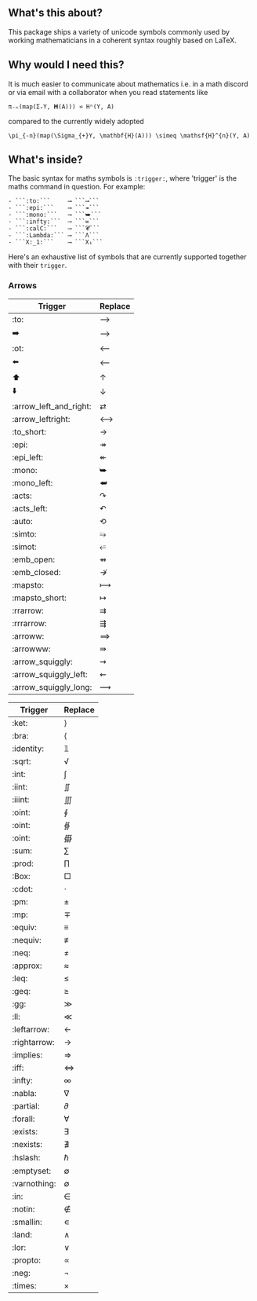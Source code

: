 ## What's this about?
This package ships a variety of unicode symbols commonly used by working mathematicians in a coherent syntax roughly based on LaTeX.

## Why would I need this?
It is much easier to communicate about mathematics i.e. in a math discord or via email with a collaborator when you read statements like 

    π₋ₙ(map(Σ₊Y, 𝐇(A))) ⋍ Hⁿ(Y, A)

compared to the currently widely adopted

    \pi_{-n}(map(\Sigma_{+}Y, \mathbf{H}(A))) \simeq \mathsf{H}^{n}(Y, A)

## What's inside?

The basic syntax for maths symbols is ```:trigger:```, where 'trigger' is the maths command in question.
For example:

    - ```:to:```     ⟶ ```⟶```
    - ```:epi:```    ⟶ ```↠```
    - ```:mono:```   ⟶ ```⮩``` 
    - ```:infty:```  ⟶ ```∞```
    - ```:calC:```   ⟶ ```𝓒```
    - ```:Lambda:``` ⟶ ```Λ```
    - ```X:_1:```    ⟶ ```X₁```

Here's an exhaustive list of symbols that are currently supported together with their ```trigger```.

### Arrows
| Trigger | Replace |
| ------- | ------- |
|:to:|⟶|
|:arrow_right:|⟶|
|:ot:|⟵|
|:arrow_left:|⟵|
|:arrow_up:|↑|
|:arrow_down:|↓|
|:arrow_left_and_right:|⇄|
|:arrow_leftright:|⟷|
|:to_short:|→|
|:epi:|↠|
|:epi_left:|↞|
|:mono:|⮩|
|:mono_left:|⮨|
|:acts:|↷|
|:acts_left:|↶|
|:auto:|⟲|
|:simto:|⭇|
|:simot:|⭁|
|:emb_open:|⇴|
|:emb_closed:|↛|
|:mapsto:|⟼|
|:mapsto_short:|↦|
|:rrarrow:|⇉|
|:rrrarrow:|⇶|
|:arroww:|⟹|
|:arrowww:|⇛|
|:arrow_squiggly:|⇝|
|:arrow_squiggly_left:|⇜|
|:arrow_squiggly_long:|⟿|


| Trigger      | Replace   |
|--------------|-----------|
| :ket:        | ⟩         |
| :bra:        | ⟨         |
| :identity:   | 𝟙         |
| :sqrt:       | √         |
| :int:        | ∫         |
| :iint:       | ∬         |
| :iiint:      | ∭         |
| :oint:       | ∮         |
| :oint:       | ∯         |
| :oint:       | ∰         |
| :sum:        | ∑         |
| :prod:       | ∏         |
| :Box:        | □         |
| :cdot:       | ⋅         |
| :pm:         | ±         |
| :mp:         | ∓         |
| :equiv:      | ≡         |
| :nequiv:     | ≢         |
| :neq:        | ≠         |
| :approx:     | ≈         |
| :leq:        | ≤         |
| :geq:        | ≥         |
| :gg:         | ≫         |
| :ll:         | ≪         |
| :leftarrow:  | ←         |
| :rightarrow: | →         |
| :implies:    | ⇒         |
| :iff:        | ⇔         |
| :infty:      | ∞         |
| :nabla:      | ∇         |
| :partial:    | 𝜕         |
| :forall:     | ∀         |
| :exists:     | ∃         |
| :nexists:    | ∄         |
| :hslash:     | ℏ         |
| :emptyset:   | ∅         |
| :varnothing: | ∅         |
| :in:         | ∈         |
| :notin:      | ∉         |
| :smallin:    | ∊         |
| :land:       | ∧         |
| :lor:        | ∨         |
| :propto:     | ∝         |
| :neg:        | ¬         |
| :times:      | ×         |